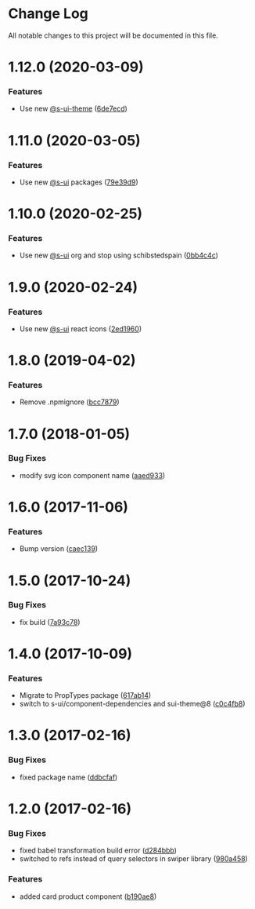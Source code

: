 # Change Log

All notable changes to this project will be documented in this file.

# 1.12.0 (2020-03-09)


### Features

* Use new [@s-ui-theme](https://github.com/s-ui-theme) ([6de7ecd](https://github.com/SUI-Components/adevinta-spain-components/commit/6de7ecd08985acdbc45388e12b11a8f3f74eaa30))



# 1.11.0 (2020-03-05)


### Features

* Use new [@s-ui](https://github.com/s-ui) packages ([79e39d9](https://github.com/SUI-Components/adevinta-spain-components/commit/79e39d92d0c35aa0a27b01e1696f251eb9d2b030))



# 1.10.0 (2020-02-25)


### Features

* Use new [@s-ui](https://github.com/s-ui) org and stop using schibstedspain ([0bb4c4c](https://github.com/SUI-Components/adevinta-spain-components/commit/0bb4c4cfd44d940f3686ff266d39e3ce8ef52d36))



# 1.9.0 (2020-02-24)


### Features

* Use new [@s-ui](https://github.com/s-ui) react icons ([2ed1960](https://github.com/SUI-Components/adevinta-spain-components/commit/2ed1960b1f983af03c7b94fcc579d7bf66d792cb))



# 1.8.0 (2019-04-02)


### Features

* Remove .npmignore ([bcc7879](https://github.com/SUI-Components/adevinta-spain-components/commit/bcc78792a193294d76b7f9e0f0ea488227c1bed4))



# 1.7.0 (2018-01-05)


### Bug Fixes

* modify svg icon component name ([aaed933](https://github.com/SUI-Components/adevinta-spain-components/commit/aaed9336d16dabd7a3b6fd5120dbc42b16632c2e))



# 1.6.0 (2017-11-06)


### Features

* Bump version ([caec139](https://github.com/SUI-Components/adevinta-spain-components/commit/caec139cbe1aa79cac2fc876f40f530784257d68))



# 1.5.0 (2017-10-24)


### Bug Fixes

* fix build ([7a93c78](https://github.com/SUI-Components/adevinta-spain-components/commit/7a93c780220988ad8398a5bfec6eee6cdb069436))



# 1.4.0 (2017-10-09)


### Features

* Migrate to PropTypes package ([617ab14](https://github.com/SUI-Components/adevinta-spain-components/commit/617ab14f485fa63d5fdc8d706dc58678c80fde1c))
* switch to s-ui/component-dependencies and sui-theme@8 ([c0c4fb8](https://github.com/SUI-Components/adevinta-spain-components/commit/c0c4fb81727089a706bb260aa14f0731e96243f9))



# 1.3.0 (2017-02-16)


### Bug Fixes

* fixed package name ([ddbcfaf](https://github.com/SUI-Components/adevinta-spain-components/commit/ddbcfaf03fe6bd21e19569b987294fc009b88076))



# 1.2.0 (2017-02-16)


### Bug Fixes

* fixed babel transformation build error ([d284bbb](https://github.com/SUI-Components/adevinta-spain-components/commit/d284bbb3833cbd7b14abc2f3142c00fa9fae527b))
* switched to refs instead of query selectors in swiper library ([980a458](https://github.com/SUI-Components/adevinta-spain-components/commit/980a45841c3ca5a2a4005f0989ce8c9cf2099f95))


### Features

* added card product component ([b190ae8](https://github.com/SUI-Components/adevinta-spain-components/commit/b190ae8c5da88df9720f7e153e8ec608a5e5ffcd))



